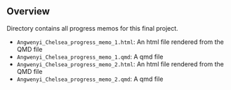 ## Overview

Directory contains all progress memos for this final project. 

- `Angwenyi_Chelsea_progress_memo_1.html`: An html file rendered from the QMD file
- `Angwenyi_Chelsea_progress_memo_1.qmd`: A qmd file 
- `Angwenyi_Chelsea_progress_memo_2.html`: An html file rendered from the QMD file
- `Angwenyi_Chelsea_progress_memo_2.qmd`: A qmd file 